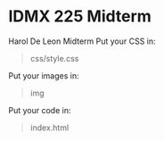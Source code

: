 # IDMX 225 Midterm
 Harol De Leon Midterm
Put your CSS in:

> css/style.css

Put your images in:

> img

Put your code in:

> index.html